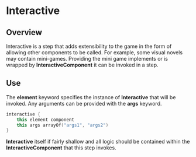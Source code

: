 # Interactive

## Overview
Interactive is a step that adds extensibility to the game in the form of allowing other components to be called. For 
example, some visual novels may contain mini-games. Providing the mini game implements or is wrapped by 
**InteractiveComponent** it can be invoked in a step.

## Use
The **element** keyword specifies the instance of **Interactive** that will be invoked. Any arguments can be provided 
with the **args** keyword.

```kotlin
interactive {
    this element component
    this args arrayOf("args1", "args2")
}
```

**Interactive** itself if fairly shallow and all logic should be contained within the **InteractiveComponent** that 
this step invokes.
